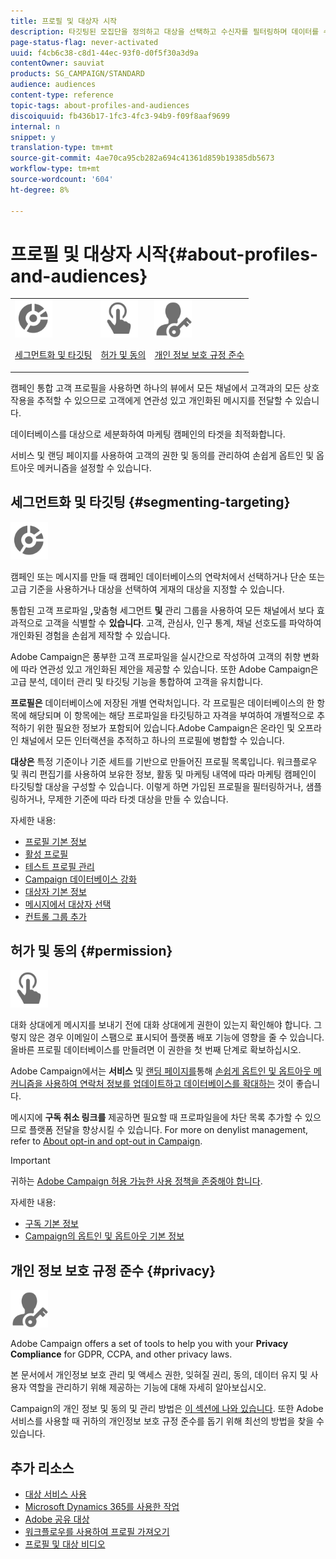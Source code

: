 ```yaml
---
title: 프로필 및 대상자 시작
description: 타깃팅된 모집단을 정의하고 대상을 선택하고 수신자를 필터링하며 데이터를 수집하고 프로필을 업데이트합니다.
page-status-flag: never-activated
uuid: f4cb6c38-c8d1-44ec-93f0-d0f5f30a3d9a
contentOwner: sauviat
products: SG_CAMPAIGN/STANDARD
audience: audiences
content-type: reference
topic-tags: about-profiles-and-audiences
discoiquuid: fb436b17-1fc3-4fc3-94b9-f09f8aaf9699
internal: n
snippet: y
translation-type: tm+mt
source-git-commit: 4ae70ca95cb282a694c41361d859b19385db5673
workflow-type: tm+mt
source-wordcount: '604'
ht-degree: 8%

---
```



# 프로필 및 대상자 시작{#about-profiles-and-audiences}

<table>
<tr>
<td><img src="assets/do-not-localize/icon_segment.svg" width="60px"><p><a href="#segmenting-targeting">세그먼트화 및 타깃팅</a></p></td>
<td><img src="assets/do-not-localize/icon_permission.svg" width="60px"><p><a href="#permission">허가 및 동의</a></p></td>
<td><img src="assets/do-not-localize/icon_privacy.svg" width="60px"><p><a href="#privacy">개인 정보 보호 규정 준수</a></p></td></tr>
</table>

캠페인 통합 고객 프로필을 사용하면 하나의 뷰에서 모든 채널에서 고객과의 모든 상호 작용을 추적할 수 있으므로 고객에게 연관성 있고 개인화된 메시지를 전달할 수 있습니다.

데이터베이스를 대상으로 세분화하여 마케팅 캠페인의 타겟을 최적화합니다.

서비스 및 랜딩 페이지를 사용하여 고객의 권한 및 동의를 관리하여 손쉽게 옵트인 및 옵트아웃 메커니즘을 설정할 수 있습니다.

## 세그먼트화 및 타깃팅 {#segmenting-targeting}

<img src="assets/do-not-localize/icon_segment.svg" width="60px">

캠페인 또는 메시지를 만들 때 캠페인 데이터베이스의 연락처에서 선택하거나 단순 또는 고급 기준을 사용하거나 대상을 선택하여 게재의 대상을 지정할 수 있습니다.

통합된 고객 프로파일 **,**&#x200B;맞춤형 세그먼트 **및** 관리 그룹을 사용하여 모든 채널에서 보다 효과적으로 고객을 식별할 수 **있습니다**. 고객, 관심사, 인구 통계, 채널 선호도를 파악하여 개인화된 경험을 손쉽게 제작할 수 있습니다.

Adobe Campaign은 풍부한 고객 프로파일을 실시간으로 작성하여 고객의 취향 변화에 따라 연관성 있고 개인화된 제안을 제공할 수 있습니다. 또한 Adobe Campaign은 고급 분석, 데이터 관리 및 타깃팅 기능을 통합하여 고객을 유치합니다.

**프로필은** 데이터베이스에 저장된 개별 연락처입니다. 각 프로필은 데이터베이스의 한 항목에 해당되며 이 항목에는 해당 프로파일을 타깃팅하고 자격을 부여하여 개별적으로 추적하기 위한 필요한 정보가 포함되어 있습니다.Adobe Campaign은 온라인 및 오프라인 채널에서 모든 인터랙션을 추적하고 하나의 프로필에 병합할 수 있습니다.

**대상은** 특정 기준이나 기준 세트를 기반으로 만들어진 프로필 목록입니다. 워크플로우 및 쿼리 편집기를 사용하여 보유한 정보, 활동 및 마케팅 내역에 따라 마케팅 캠페인이 타깃팅할 대상을 구성할 수 있습니다. 이렇게 하면 가입된 프로필을 필터링하거나, 샘플링하거나, 무제한 기준에 따라 타겟 대상을 만들 수 있습니다.

자세한 내용:

* [프로필 기본 정보](../../audiences/using/about-profiles.md)
* [활성 프로필](../../audiences/using/active-profiles.md)
* [테스트 프로필 관리](../../audiences/using/managing-test-profiles.md)
* [Campaign 데이터베이스 강화](../../audiences/using/enriching-campaign-database.md)
* [대상자 기본 정보](../../audiences/using/about-audiences.md)
* [메시지에서 대상자 선택](../../audiences/using/selecting-an-audience-in-a-message.md)
* [컨트롤 그룹 추가](../../sending/using/control-group.md)

## 허가 및 동의 {#permission}

<img src="assets/do-not-localize/icon_permission.svg"  width="60px">

대화 상대에게 메시지를 보내기 전에 대화 상대에게 권한이 있는지 확인해야 합니다. 그렇지 않은 경우 이메일이 스팸으로 표시되어 플랫폼 배포 기능에 영향을 줄 수 있습니다. 올바른 프로필 데이터베이스를 만들려면 이 권한을 첫 번째 단계로 확보하십시오.

Adobe Campaign에서는 **서비스** 및 [랜딩 페이지를](../../audiences/using/creating-a-service.md)통해 [손쉽게 옵트인 및 옵트아웃 메커니즘을 사용하여 연락처 정보를 업데이트하고 데이터베이스를 확대하는](../../channels/using/getting-started-with-landing-pages.md) 것이 좋습니다.

메시지에 **구독 취소 링크를** 제공하면 필요할 때 프로파일을에 차단 목록 추가할 수 있으므로 플랫폼 전달을 향상시킬 수 있습니다. For more on denylist management, refer to [About opt-in and opt-out in Campaign](../../audiences/using/about-opt-in-and-opt-out-in-campaign.md).

>[!IMPORTANT]
>
>귀하는 [Adobe Campaign 허용 가능한 사용 정책을 존중해야 합니다](https://www.adobe.com/legal/terms/aup.html).

자세한 내용:

* [구독 기본 정보](../../audiences/using/about-subscriptions.md)
* [Campaign의 옵트인 및 옵트아웃 기본 정보](../../audiences/using/about-opt-in-and-opt-out-in-campaign.md)

## 개인 정보 보호 규정 준수 {#privacy}

<img src="assets/do-not-localize/icon_privacy.svg" width="60px">

Adobe Campaign offers a set of tools to help you with your **Privacy Compliance** for GDPR, CCPA, and other privacy laws.

본 문서에서 [](https://helpx.adobe.com/kr/campaign/kb/campaign-privacy.html) 개인정보 보호 관리 및 액세스 권한, 잊혀질 권리, 동의, 데이터 유지 및 사용자 역할을 관리하기 위해 제공하는 기능에 대해 자세히 알아보십시오.

Campaign의 개인 정보 및 동의 및 관리 방법은 [이 섹션에 나와 있습니다](../../start/using/privacy.md). 또한 Adobe 서비스를 사용할 때 귀하의 개인정보 보호 규정 준수를 돕기 위해 최선의 방법을 찾을 수 있습니다.

## 추가 리소스

* [대상 서비스 사용](../../audiences/using/aep-about-audience-destinations-service.md)
* [Microsoft Dynamics 365를 사용한 작업](../../integrating/using/working-with-campaign-standard-and-microsoft-dynamics-365.md)
* [Adobe 공유 대상](../../integrating/using/sharing-audiences-with-audience-manager-or-people-core-service.md)
* [워크플로우를 사용하여 프로필 가져오기](../../automating/using/creating-import-workflow-templates.md)
* [프로필 및 대상 비디오](https://docs.adobe.com/content/help/en/campaign-standard-learn/tutorials/profiles-and-audiences/creating-profiles-and-audiences.html)
